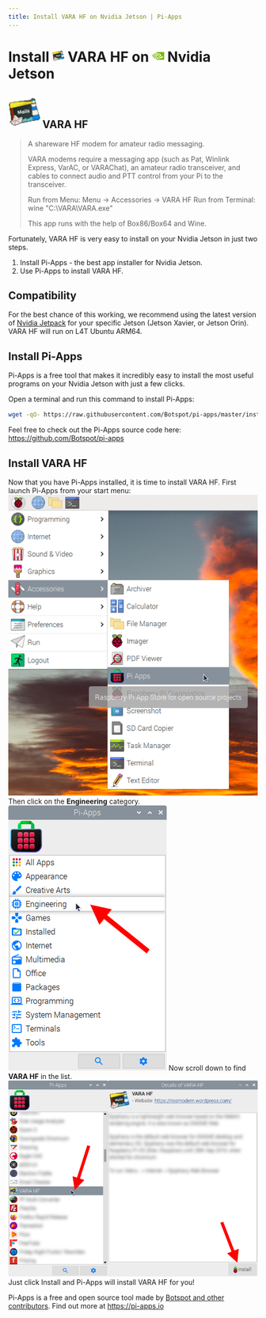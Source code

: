 ```yaml
---
title: Install VARA HF on Nvidia Jetson | Pi-Apps
---
```

<div class="simple-install-content content">

# Install <img src="/img/app-icons/VARA HF/icon-64.png" height=24> VARA HF on <img src=/img/other-icons/nvidia-icon.svg height=24> Nvidia Jetson

## <img src="/img/app-icons/VARA HF/icon-64.png"> VARA HF
> A shareware HF modem for amateur radio messaging.
> 
> VARA modems require a messaging app (such as Pat, Winlink Express, VarAC, or VARAChat), an amateur radio transceiver, and cables to connect audio and PTT control from your Pi to the transceiver.
> 
> Run from Menu: Menu -> Accessories -> VARA HF
> Run from Terminal: wine "C:\VARA\VARA.exe"
> 
> This app runs with the help of Box86/Box64 and Wine.

Fortunately, VARA HF is very easy to install on your Nvidia Jetson in just two steps.
1. Install Pi-Apps - the best app installer for Nvidia Jetson.
2. Use Pi-Apps to install VARA HF.
</div>
<div class="simple-install-content content">

## Compatibility
For the best chance of this working, we recommend using the latest version of [Nvidia Jetpack](https://developer.nvidia.com/embedded/jetpack-archive) for your specific Jetson (Jetson Xavier, or Jetson Orin).
VARA HF will run on L4T Ubuntu ARM64.
</div>
<div class="simple-install-content content">

## Install Pi-Apps

Pi-Apps is a free tool that makes it incredibly easy to install the most useful programs on your Nvidia Jetson with just a few clicks.

Open a terminal and run this command to install Pi-Apps:
```bash
wget -qO- https://raw.githubusercontent.com/Botspot/pi-apps/master/install | bash
```
Feel free to check out the Pi-Apps source code here: https://github.com/Botspot/pi-apps
</div>
<div class="simple-install-content content">

## Install VARA HF

Now that you have Pi-Apps installed, it is time to install VARA HF.
First launch Pi-Apps from your start menu:
<img src="/img/start-menu.png">
Then click on the <b>Engineering</b> category.
<img src="/img/category-selections/Engineering.png">
Now scroll down to find <b>VARA HF</b> in the list.
<img src="/img/app-icons/VARA HF/app-selection.png">
Just click Install and Pi-Apps will install VARA HF for you!
</div>
<div class="simple-install-content content">

Pi-Apps is a free and open source tool made by [Botspot and other contributors](/about/#contributors). Find out more at https://pi-apps.io
</div>
